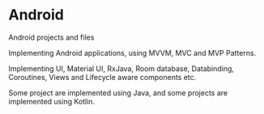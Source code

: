 # Android
Android projects and files

Implementing Android applications, using MVVM, MVC and MVP Patterns.

Implementing UI, Material UI, RxJava, Room database, Databinding, Coroutines, Views and Lifecycle aware components etc.

Some project are implemented using Java, and some projects are implemented using Kotlin.
